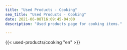 ```yaml
---
title: "Used Products - Cooking"
seo_title: "Used Products - Cooking"
date: 2021-06-08T16:09:45-04:00
description: "Used products page for cooking items."

---
```


{{< used-products/cooking "en" >}}